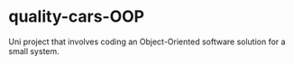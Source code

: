 # quality-cars-OOP
Uni project that involves coding an Object-Oriented software solution for a small system.
